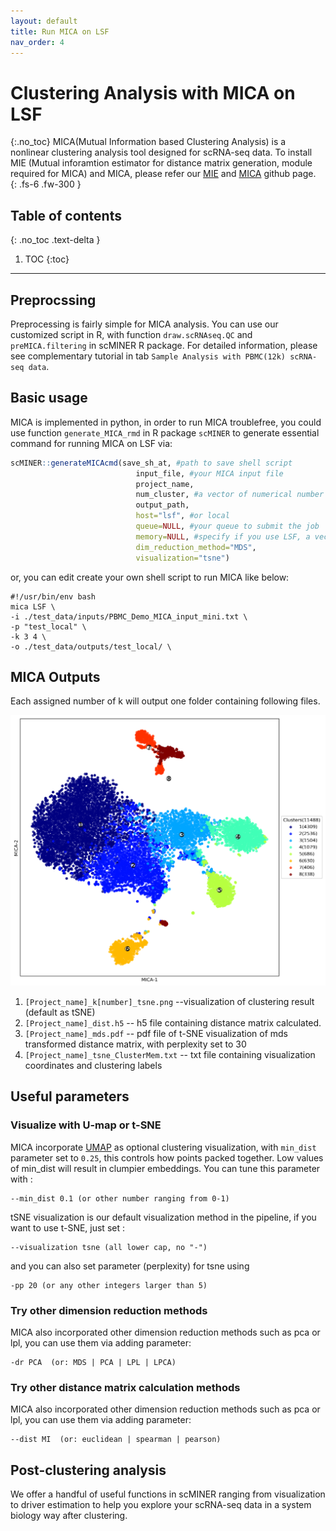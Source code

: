 ```yaml
---
layout: default
title: Run MICA on LSF
nav_order: 4
---
```


# Clustering Analysis with MICA on LSF
{:.no_toc}
MICA(Mutual Information based Clustering Analysis) is a nonlinear clustering analysis tool designed for scRNA-seq data. To install MIE (Mutual inforamtion estimator for distance matrix generation, module required for MICA) and MICA, please refer our [MIE](https://github.com/jyyulab/MIE) and [MICA](https://github.com/jyyulab/MICA) github page.  
{: .fs-6 .fw-300 }

## Table of contents
{: .no_toc .text-delta }

1. TOC
{:toc}

---
## Preprocssing
Preprocessing is fairly simple for MICA analysis. You can use our customized script in R, with function `draw.scRNAseq.QC` and `preMICA.filtering` in scMINER R package. For detailed information, please see complementary tutorial in tab `Sample Analysis with PBMC(12k) scRNA-seq data`.


## Basic usage
MICA is implemented in python, in order to run MICA troublefree, you could use function `generate_MICA_rmd` in R package `scMINER` to generate essential command for running MICA on LSF via:

```R
scMINER::generateMICAcmd(save_sh_at, #path to save shell script 
                            input_file, #your MICA input file
                            project_name, 
                            num_cluster, #a vector of numerical number
                            output_path, 
                            host="lsf", #or local
                            queue=NULL, #your queue to submit the job
                            memory=NULL, #specify if you use LSF, a vector of 4 numerical number
                            dim_reduction_method="MDS", 
                            visualization="tsne")
```

or, you can edit create your own shell script to run MICA like below: 

```SHELL
#!/usr/bin/env bash
mica LSF \
-i ./test_data/inputs/PBMC_Demo_MICA_input_mini.txt \
-p "test_local" \
-k 3 4 \
-o ./test_data/outputs/test_local/ \
```

## MICA Outputs

Each assigned number of k will output one folder containing following files.

   <img src="./plots/pbmc_12k_k8_tsne.png" width="600"/> 

1. `[Project_name]_k[number]_tsne.png`  --visualization of clustering result (default as tSNE)
2. `[Project_name]_dist.h5`  -- h5 file containing distance matrix calculated.
3. `[Project_name]_mds.pdf`  -- pdf file of t-SNE visualization of mds transformed distance matrix, with perplexity set to 30
4. `[Project_name]_tsne_ClusterMem.txt`  -- txt file containing visualization coordinates and clustering labels


## Useful parameters

### Visualize with U-map or t-SNE
MICA incorporate [UMAP](https://umap-learn.readthedocs.io/en/latest/parameters.html) as optional clustering visualization, with `min_dist` parameter set to `0.25`, this controls how points packed together. Low values of min_dist will result in clumpier embeddings. You can tune this parameter with :

```SHELL
--min_dist 0.1 (or other number ranging from 0-1) 
```

tSNE visualization is our default visualization method in the pipeline, if you want to use t-SNE, just set :

```SHELL
--visualization tsne (all lower cap, no "-")
```
and you can also set parameter (perplexity) for tsne using

```SHELL
-pp 20 (or any other integers larger than 5)
```

### Try other dimension reduction methods
MICA also incorporated other dimension reduction methods such as pca or lpl, 
you can use them via adding parameter:

```SHELL
-dr PCA  (or: MDS | PCA | LPL | LPCA) 
```

### Try other distance matrix calculation methods
MICA also incorporated other dimension reduction methods such as pca or lpl, 
you can use them via adding parameter:

```SHELL
--dist MI  (or: euclidean | spearman | pearson)
```

## Post-clustering analysis
We offer a handful of useful functions in scMINER ranging from visualization to driver estimation to help you explore your scRNA-seq data in a system biology way after clustering. 


